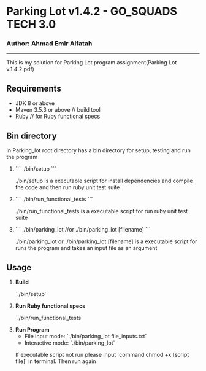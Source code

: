 # Parking Lot v1.4.2 - GO_SQUADS TECH 3.0
### Author: Ahmad Emir Alfatah
<hr>
This is my solution for Parking Lot program assignment(<a>Parking Lot v.1.4.2.pdf</a>)

## Requirements
- JDK 8 or above
- Maven 3.5.3 or above // build tool
- Ruby // for Ruby functional specs

## Bin directory
In Parking_lot root directory has a bin directory for setup, testing and run the program
<ol>
    <li>
        ```
        ./bin/setup
        ```
        <p>./bin/setup is a executable script for install dependencies and compile the code and then run ruby unit test suite</p>
    </li>
    <li>
        ```
        ./bin/run_functional_tests
        ```
        <p>./bin/run_functional_tests is a executable script for run ruby unit test suite</p>
    </li>
    <li>
        ```
        ./bin/parking_lot
        //or
        ./bin/parking_lot [filename] 
        ```
        <p>./bin/parking_lot or ./bin/parking_lot [filename] is a executable script for runs the program and takes an input file as an argument</p>
    </li>
</ol>

## Usage
<ol>
    <li>
        <b>Build</b>
        <p>`./bin/setup`</p>
    </li>
    <li>
        <b>Run Ruby functional specs</b>
         <p>`./bin/run_functional_tests`</p>
    </li>
    <li>
        <b>Run Program</b>
        <ul>
            <li>File input mode: `./bin/parking_lot file_inputs.txt`</li>
            <li>Interactive mode: `./bin/parking_lot`</li>
        </ul>
    </li>
    <p>If executable script not run please input `command chmod +x [script file]` in terminal. Then run again</p>
</ol>


